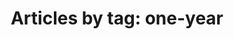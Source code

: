 ---
layout: blog_by_tag
title: 'Articles by tag: one-year'
tag: one-year
permalink: /blog/tag/one-year/
---